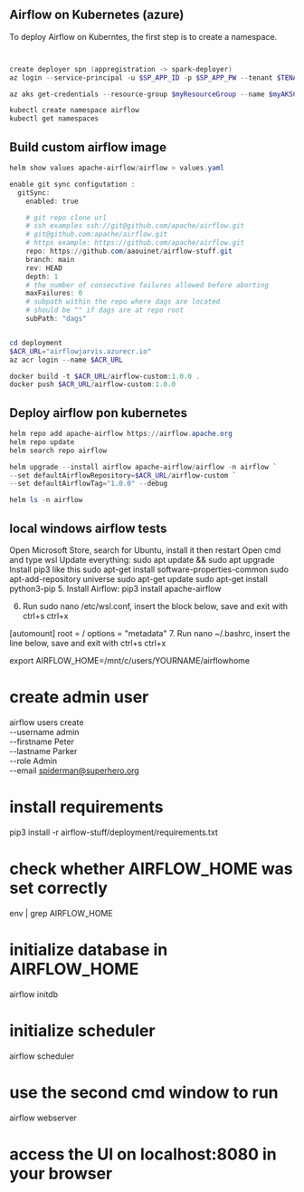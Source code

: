
## Airflow on Kubernetes (azure)
To deploy Airflow on Kuberntes, the first step is to create a namespace.

```Powershell


create deployer spn (appregistration -> spark-deployer)
az login --service-principal -u $SP_APP_ID -p $SP_APP_PW --tenant $TENANT_ID

az aks get-credentials --resource-group $myResourceGroup --name $myAKSCluster

kubectl create namespace airflow
kubectl get namespaces
```
## Build custom airflow image


```Powershell
helm show values apache-airflow/airflow > values.yaml

enable git sync configutation : 
  gitSync:
    enabled: true

    # git repo clone url
    # ssh examples ssh://git@github.com/apache/airflow.git
    # git@github.com:apache/airflow.git
    # https example: https://github.com/apache/airflow.git
    repo: https://github.com/aaouinet/airflow-stuff.git
    branch: main
    rev: HEAD
    depth: 1
    # the number of consecutive failures allowed before aborting
    maxFailures: 0
    # subpath within the repo where dags are located
    # should be "" if dags are at repo root
    subPath: "dags"


cd deployment
$ACR_URL="airflowjarvis.azurecr.io"
az acr login --name $ACR_URL

docker build -t $ACR_URL/airflow-custom:1.0.0 .
docker push $ACR_URL/airflow-custom:1.0.0 

```

## Deploy airflow pon kubernetes


```Powershell
helm repo add apache-airflow https://airflow.apache.org
helm repo update
helm search repo airflow

helm upgrade --install airflow apache-airflow/airflow -n airflow `
--set defaultAirflowRepository=$ACR_URL/airflow-custom `
--set defaultAirflowTag="1.0.0" --debug

helm ls -n airflow 

```

## local windows airflow tests
Open Microsoft Store, search for Ubuntu, install it then restart
Open cmd and type wsl
Update everything: sudo apt update && sudo apt upgrade
Install pip3 like this
sudo apt-get install software-properties-common
sudo apt-add-repository universe
sudo apt-get update
sudo apt-get install python3-pip
5. Install Airflow: pip3 install apache-airflow 

6. Run sudo nano /etc/wsl.conf, insert the block below, save and exit with ctrl+s ctrl+x

[automount]
root = /
options = "metadata"
7. Run nano ~/.bashrc, insert the line below, save and exit with ctrl+s ctrl+x

export AIRFLOW_HOME=/mnt/c/users/YOURNAME/airflowhome


# create admin user 
airflow users create \
    --username admin \
    --firstname Peter \
    --lastname Parker \
    --role Admin \
    --email spiderman@superhero.org

# install requirements
pip3 install -r airflow-stuff/deployment/requirements.txt

# check whether AIRFLOW_HOME was set correctly 
env | grep AIRFLOW_HOME 
# initialize database in AIRFLOW_HOME 
airflow initdb 
# initialize scheduler 
airflow scheduler 
# use the second cmd window to run 
airflow webserver 
# access the UI on localhost:8080 in your browser